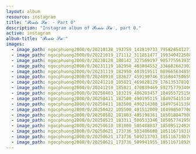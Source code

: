 ```yaml
---
layout: album
resource: instagram
title: "𝓟𝓸𝓷𝓲𝓮 𝓢𝓾♡ - Part 0"
description: "Instagram album of 𝓟𝓸𝓷𝓲𝓮 𝓢𝓾♡, part 0."
active: instagram
album-title: "𝓟𝓸𝓷𝓲𝓮 𝓢𝓾♡"
images:
  - image_path: ngocphuong2000/0/20210128_193759_143819733_795828541277583_366600557517428699_n.jpg
  - image_path: ngocphuong2000/0/20221019_171112_311851477_199340422508797_3049773171359448881_n.jpg
  - image_path: ngocphuong2000/0/20230128_180142_327569197_905775563935084_2177442301510200970_n.jpg
  - image_path: ngocphuong2000/0/20231119_182950_403804552_336682682302333_4121514785636875505_n.jpg
  - image_path: ngocphuong2000/0/20231119_182950_403919511_869665634855834_1905481407596778959_n.jpg
  - image_path: ngocphuong2000/0/20240910_182627_459190746_8168447506596757_6202972505069898186_n.jpg
  - image_path: ngocphuong2000/0/20241210_185821_469828129_1761353781071084_8845376859760275852_n.jpg
  - image_path: ngocphuong2000/0/20241210_185821_470039469_592757793406853_9117628769601730344_n.jpg
  - image_path: ngocphuong2000/0/20250403_183219_486283457_18495572515065047_5143793060137048671_n.jpg
  - image_path: ngocphuong2000/0/20250411_182500_490195115_18497541514065047_6516254171765802313_n.jpg
  - image_path: ngocphuong2000/0/20250411_182500_490214308_18497541535065047_9021815417760786748_n.jpg
  - image_path: ngocphuong2000/0/20250422_105500_491512009_18499850770065047_747442285947214359_n.jpg
  - image_path: ngocphuong2000/0/20250502_181803_495198361_18501804790065047_7897825905062817902_n.jpg
  - image_path: ngocphuong2000/0/20250523_183311_500533346_18505774195065047_8242465318776153619_n.jpg
  - image_path: ngocphuong2000/0/20250610_181000_505488037_18509512492065047_8459026267415825483_n.jpg
  - image_path: ngocphuong2000/0/20250621_173736_503486688_18511671931065047_8759063329571676376_n.jpg
  - image_path: ngocphuong2000/0/20250621_173736_509213703_18511671907065047_2033196567519093580_n.jpg
  - image_path: ngocphuong2000/0/20250621_173736_509941955_18511671892065047_5038146735510422566_n.jpg
---
```

